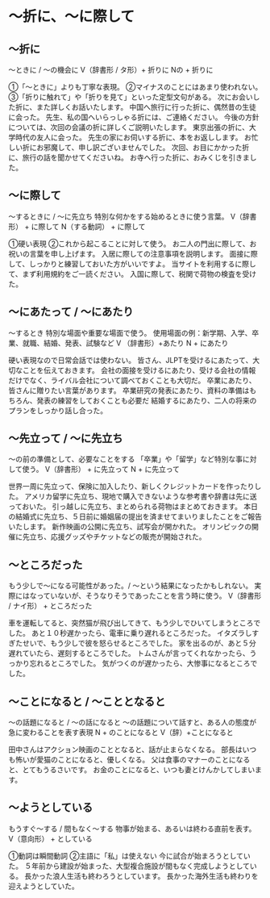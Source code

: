 # 〜折に、〜に際して
## 〜折に
〜ときに / 〜の機会に
V（辞書形 / タ形）+ 折りに Nの + 折りに


①「〜ときに」よりも丁寧な表現。 ②マイナスのことにはあまり使われない。 ③「折りに触れて」や「折りを見て」といった定型文句がある。
次にお会いした折に、また詳しくお話いたします。
中国へ旅行に行った折に、偶然昔の生徒に会った。
先生、私の国へいらっしゃる折には、ご連絡ください。
今後の方針については、次回の会議の折に詳しくご説明いたします。
東京出張の折に、大学時代の友人に会った。
先生の家にお伺いする折に、本をお返しします。
お忙しい折にお邪魔して、申し訳ございませんでした。
次回、お目にかかった折に、旅行の話を聞かせてくださいね。
お寺へ行った折に、おみくじを引きました。


## 〜に際して
〜するときに / 〜に先立ち   特別な何かをする始めるときに使う言葉。
V（辞書形） + に際して N（する動詞） + に際して


①硬い表現 ②これから起こることに対して使う。
お二人の門出に際して、お祝いの言葉を申し上げます。
入居に際しての注意事項を説明します。
面接に際して、しっかりと練習しておいた方がいいですよ。
当サイトを利用するに際して、まず利用規約をご一読ください。
入国に際して、税関で荷物の検査を受けた。


## 〜にあたって / 〜にあたり
〜するとき   特別な場面や重要な場面で使う。 使用場面の例：新学期、入学、卒業、就職、結婚、発表、試験など
V （辞書形）+あたり N + にあたり


硬い表現なので日常会話では使わない。
皆さん、JLPTを受けるにあたって、大切なことを伝えておきます。
会社の面接を受けるにあたり、受ける会社の情報だけでなく、ライバル会社について調べておくことも大切だ。
卒業にあたり、皆さんに贈りたい言葉があります。
卒業研究の発表にあたり、資料の準備はもちろん、発表の練習をしておくことも必要だ
結婚するにあたり、二人の将来のプランをしっかり話し合った。


## 〜先立って / 〜に先立ち
〜の前の準備として、必要なことをする 「卒業」や「留学」など特別な事に対して使う。
V（辞書形） + に先立って N + に先立って


世界一周に先立って、保険に加入したり、新しくクレジットカードを作ったりした。
アメリカ留学に先立ち、現地で購入できないような参考書や辞書は先に送っておいた。
引っ越しに先立ち、まとめられる荷物はまとめておきます。
本日の結婚式に先立ち、５日前に婚姻届の提出を済ませてまいりましたことをご報告いたします。
新作映画の公開に先立ち、試写会が開かれた。
オリンピックの開催に先立ち、応援グッズやチケットなどの販売が開始された。


## 〜ところだった
もう少しで～になる可能性があった。/ ～という結果になったかもしれない。
実際にはなっていないが、そうなりそうであったことを言う時に使う。
V（辞書形 / ナイ形） + ところだった


車を運転してると、突然猫が飛び出してきて、もう少しでひいてしまうところでした。
あと１０秒遅かったら、電車に乗り遅れるところだった。
イタズラしすぎたせいで、もう少しで彼を怒らせるところでした。
家を出るのが、あと５分遅れていたら、遅刻するところでした。
トムさんが言ってくれなかったら、うっかり忘れるところでした。
気がつくのが遅かったら、大惨事になるところでした。

## 〜ことになると / 〜こととなると
～の話題になると / ～の話になると   〜の話題について話すと、ある人の態度が急に変わることを表す表現
N + のことになると V（辞）+ことになると


田中さんはアクション映画のこととなると、話が止まらなくなる。
部長はいつも怖いが愛猫のことになると、優しくなる。
父は食事のマナーのことになると、とてもうるさいです。
お金のことになると、いつも妻とけんかしてしまいます。

## 〜ようとしている
もうすぐ〜する / 間もなく〜する 物事が始まる、あるいは終わる直前を表す。
V（意向形） + としている


①動詞は瞬間動詞 ②主語に「私」は使えない
今に試合が始まろうとしていた。
５年前から建設が始まった、大型複合施設が間もなく完成しようとしている。
長かった浪人生活も終わろうとしています。
長かった海外生活も終わりを迎えようとしていた。

